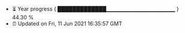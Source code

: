 - ⏳ Year progress { █████████████▁▁▁▁▁▁▁▁▁▁▁▁▁▁▁▁▁ } 44.30 %
- ⏰ Updated on Fri, 11 Jun 2021 16:35:57 GMT

